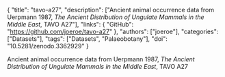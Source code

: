{
  "title": "tavo-a27",
  "description": ["Ancient animal occurrence data from Uerpmann 1987, *The Ancient Distribution of Ungulate Mammals in the Middle East*, TAVO A27"],
  "links": {
    "GitHub": "https://github.com/joeroe/tavo-a27"
  },
  "authors": ["joeroe"],
  "categories": ["Datasets"],
  "tags": ["Datasets", "Palaeobotany"],
  "doi": "10.5281/zenodo.3362929"
}

<!-- Generated by csv2md.R – do not edit by hand -->

Ancient animal occurrence data from Uerpmann 1987, *The Ancient Distribution of Ungulate Mammals in the Middle East*, TAVO A27